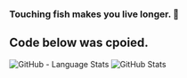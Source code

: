 ### Touching fish makes you live longer. 👋
## Code below was cpoied.

<!--
**lamhaoyin/lamhaoyin** is a ✨ _special_ ✨ repository because its `README.md` (this file) appears on your GitHub profile.

Here are some ideas to get you started:

- 🔭 I’m currently working on ...
- 🌱 I’m currently learning ...
- 👯 I’m looking to collaborate on ...
- 🤔 I’m looking for help with ...
- 💬 Ask me about ...
- 📫 How to reach me: ...
- 😄 Pronouns: ...
- ⚡ Fun fact: ...
-->
![GitHub - Language Stats](https://github-readme-stats.vercel.app/api/top-langs/?username=pan93412&bg_color=90,DAFFEF,FCFFFD)
![GitHub Stats](https://github-readme-stats.vercel.app/api?username=pan93412&count_private=true&show_icons=true&bg_color=90,DAFFEF,FCFFFD)
